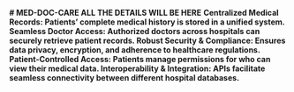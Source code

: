<b># MED-DOC-CARE
</b>
<b>ALL THE DETAILS WILL BE HERE</b>
  <b>Centralized Medical Records: Patients’ complete medical history is stored in a unified system.</b>
  <b> Seamless Doctor Access: Authorized doctors across hospitals can securely retrieve patient records.
   <b> Robust Security & Compliance: Ensures data privacy, encryption, and adherence to healthcare regulations.</b>
  <b>Patient-Controlled Access: Patients manage permissions for who can view their medical data.</b>
  <b>Interoperability & Integration: APIs facilitate seamless connectivity between different hospital databases.</b>

